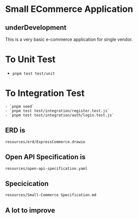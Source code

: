 # Small ECommerce Application
## underDevelopment

This is a very basic e-commerce application for single vendor.

# To Unit Test

   - `pnpm test test/unit`

# To Integration Test

    - `pnpm seed`
    - `pnpm test test/integration/register.test.js`
    - `pnpm test test/integration/auth/login.test.js`

## ERD is 
`resources/erd/ExpressCommerce.drawio` 
## Open API Specification is 
`resources/open-api-specification.yaml` 

## Specicication
`resources/Small-Commerce Specification.md`

## A lot to improve
